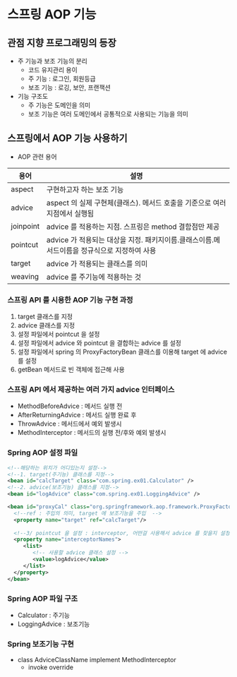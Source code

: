 # 스프링 AOP 기능

## 관점 지향 프로그래밍의 등장
- 주 기능과 보조 기능의 분리
  - 코드 유지관리 용이
  - 주 기능 : 로그인, 회원등급
  - 보조 기능 : 로깅, 보안, 프랜잭션
- 기능 구조도
  - 주 기능은 도메인을 의미
  - 보조 기능은 여러 도메인에서 공통적으로 사용되는 기능을 의미

## 스프링에서 AOP 기능 사용하기
- AOP 관련 용어

| 용어        | 설명                                                     |
|-----------|--------------------------------------------------------|
| aspect    | 구현하고자 하는 보조 기능                                         |
| advice    | aspect 의 실제 구현체(클래스). 메서드 호출을 기준으로 여러 지점에서 실행됨         |
| joinpoint | advice 를 적용하는 지점. 스프링은 method 결함점만 제공                  |
| pointcut  | advice 가 적용되는 대상을 지정. 패키지이름.클래스이름.메서드이름을 정규식으로 지정하여 사용 |
| target    | advice 가 적용되는 클래스를 의미                                  |
| weaving   | advice 를 주기능에 적용하는 것                                   |

### 스프링 API 를 시용한 AOP 기능 구현 과정
1. target 클래스를 지정
2. advice 클래스를 지정
3. 설정 파일에서 pointcut 을 설정
4. 설정 파일에서 advice 와 pointcut 을 결합하는 advice 를 설정
5. 설정 파일에서 spring 의 ProxyFactoryBean 클래스를 이용해 target 에 advice 를 설정
6. getBean 메서드로 빈 객체에 접근해 사용

### 스프링 API 에서 제공하는 여러 가지 advice 인터페이스
- MethodBeforeAdvice : 메서드 실행 전
- AfterReturningAdvice : 메서드 실행 완료 후
- ThrowAdvice : 메서드에서 예외 발생시
- MethodInterceptor : 메서드의 실행 전/후와 예외 발생시

### Spring AOP 설정 파일
```xml
<!--해당하는 위치가 어디있는지 설정-->
<!--1. target(주기능) 클래스를 지정-->
<bean id="calcTarget" class="com.spring.ex01.Calculator" />
<!--2. advice(보조기능) 클래스를 지정-->
<bean id="logAdvice" class="com.spring.ex01.LoggingAdvice" />

<bean id="proxyCal" class="org.springframework.aop.framework.ProxyFactoryBean">
  <!--ref : 주입의 의미, target 에 보조기능을 주입  -->
  <property name="target" ref="calcTarget"/>
  
  <!--3/ pointcut 을 설정 : interceptor, 어떤걸 사용해서 advice 를 찾을지 설정 : names  -->
  <property name="interceptorNames">
     <list>
        <!-- 사용할 advice 클래스 설정 -->
        <value>logAdvice</value>
     </list>
  </property>
</bean>
```

### Spring AOP 파일 구조
- Calculator : 주기능
- LoggingAdvice : 보조기능


### Spring 보조기능 구현
- class AdviceClassName implement MethodInterceptor
  - invoke override


